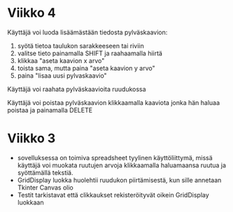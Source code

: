 # Viikko 4

Käyttäjä voi luoda lisäämästään tiedosta pylväskaavion:
1. syötä tietoa taulukon sarakkeeseen tai riviin
2. valitse tieto painamalla SHIFT ja raahaamalla hiirtä
3. klikkaa "aseta kaavion x arvo"
4. toista sama, mutta paina "aseta kaavion y arvo"
5. paina "lisaa uusi pylvaskaavio"

Käyttäjä voi raahata pylväskaavioita ruudukossa

Käyttäjä voi poistaa pylväskaavion klikkaamalla kaaviota jonka hän haluaa poistaa ja painamalla DELETE



# Viikko 3  
- sovelluksessa on toimiva spreadsheet tyylinen käyttöliittymä, missä käyttäjä voi muokata ruutujen arvoja klikkaamalla haluamaansa ruutua ja syöttämällä tekstiä.  
- GridDisplay luokka huolehtii ruudukon piirtämisestä, kun sille annetaan Tkinter Canvas olio  
- Testit tarkistavat että clikkaukset rekisteröityvät oikein GridDisplay luokkaan  
